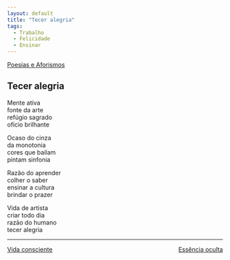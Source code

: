 ```yaml
---
layout: default
title: "Tecer alegria"
tags:
  - Trabalho
  - Felicidade
  - Ensinar
--- 
```




[Poesias e Aforismos](./)

## Tecer alegria

Mente ativa  
fonte da arte  
refúgio sagrado  
ofício brilhante

Ocaso do cinza  
da monotonia  
cores que bailam  
pintam sinfonia

Razão do aprender  
colher o saber  
ensinar a cultura  
brindar o prazer

Vida de artista  
criar todo dia  
razão do humano  
tecer alegria

---

<div style="display: flex; justify-content: space-between;">
  <a href="./vida-consciente.html">Vida consciente</a>
  <a href="./essencia-oculta.html">Essência oculta</a>
</div>
